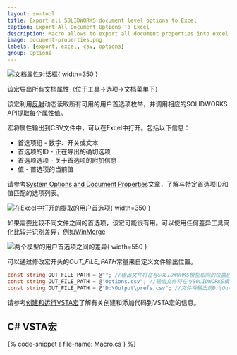 ```yaml
---
layout: sw-tool
title: Export all SOLIDWORKS document level options to Excel
caption: Export All Document Options To Excel
description: Macro allows to export all document properties into excel format using SOLIDWORKS API and reflection
image: document-properties.png
labels: [export, excel, csv, options]
group: Options
---
```

![文档属性对话框](document-properties.png){ width=350 }

该宏导出所有文档属性（位于工具->选项->文档菜单下）

该宏利用[反射](https://docs.microsoft.com/zh-cn/dotnet/csharp/programming-guide/concepts/reflection)动态读取所有可用的用户首选项枚举，并调用相应的SOLIDWORKS API提取每个属性值。

宏将属性输出到CSV文件中，可以在Excel中打开。包括以下信息：

* 首选项组 - 数字、开关或文本
* 首选项的ID - 正在导出的确切选项
* 首选项选项 - 关于首选项的附加信息
* 值 - 首选项的当前值

请参考[System Options and Document Properties](https://help.solidworks.com/2016/english/api/sldworksapiprogguide/overview/system_options_and_document_properties.htm)文章，了解与特定首选项ID和值匹配的选项列表。

![在Excel中打开的提取的用户首选项](user-preferences-excel.png){ width=350 }

如果需要比较不同文件之间的首选项，该宏可能很有用。可以使用任何差异工具简化比较并识别差异，例如[WinMerge](https://winmerge.org/)

![两个模型的用户首选项之间的差异](diff-user-preferences.png){ width=550 }

可以通过修改宏开头的*OUT_FILE_PATH*常量来自定义文件输出位置。

~~~ cs
const string OUT_FILE_PATH = @""; //输出文件将在与SOLIDWORKS模型相同的位置创建，并命名为<模型名称>_prefs.csv
const string OUT_FILE_PATH = @"Options.csv"; //输出文件将在与SOLIDWORKS模型相同的位置创建，并命名为Options.csv
const string OUT_FILE_PATH = @"D:\Output\prefs.csv"; //文件将输出到D:\Output\prefs.csv
~~~

请参考[创建和运行VSTA宏](solidworks-api/getting-started/macros/create-vsta/)了解有关创建和添加代码到VSTA宏的信息。

## C# VSTA宏

{% code-snippet { file-name: Macro.cs } %}